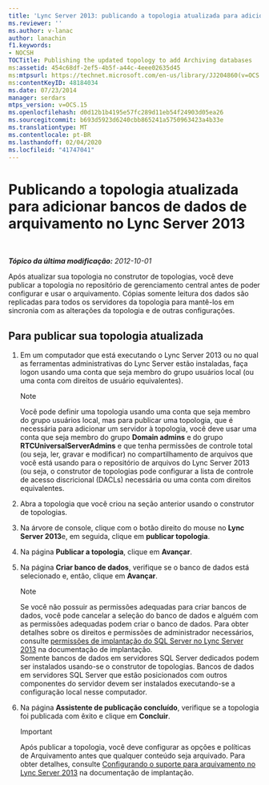 ```yaml
---
title: 'Lync Server 2013: publicando a topologia atualizada para adicionar bancos de dados de arquivamento'
ms.reviewer: ''
ms.author: v-lanac
author: lanachin
f1.keywords:
- NOCSH
TOCTitle: Publishing the updated topology to add Archiving databases
ms:assetid: 454c68df-2ef5-4b5f-a44c-4eee02635d45
ms:mtpsurl: https://technet.microsoft.com/en-us/library/JJ204860(v=OCS.15)
ms:contentKeyID: 48184034
ms.date: 07/23/2014
manager: serdars
mtps_version: v=OCS.15
ms.openlocfilehash: d0d12b1b4195e57fc289d11eb54f24903d05ea26
ms.sourcegitcommit: b693d5923d6240cbb865241a5750963423a4b33e
ms.translationtype: MT
ms.contentlocale: pt-BR
ms.lasthandoff: 02/04/2020
ms.locfileid: "41747041"
---
```

<div data-xmlns="http://www.w3.org/1999/xhtml">

<div class="topic" data-xmlns="http://www.w3.org/1999/xhtml" data-msxsl="urn:schemas-microsoft-com:xslt" data-cs="http://msdn.microsoft.com/en-us/">

<div data-asp="http://msdn2.microsoft.com/asp">

# <a name="publishing-the-updated-topology-to-add-archiving-databases-in-lync-server-2013"></a>Publicando a topologia atualizada para adicionar bancos de dados de arquivamento no Lync Server 2013

</div>

<div id="mainSection">

<div id="mainBody">

<span> </span>

_**Tópico da última modificação:** 2012-10-01_

Após atualizar sua topologia no construtor de topologias, você deve publicar a topologia no repositório de gerenciamento central antes de poder configurar e usar o arquivamento. Cópias somente leitura dos dados são replicadas para todos os servidores da topologia para mantê-los em sincronia com as alterações da topologia e de outras configurações.

<div>

## <a name="to-publish-your-updated-topology"></a>Para publicar sua topologia atualizada

1.  Em um computador que está executando o Lync Server 2013 ou no qual as ferramentas administrativas do Lync Server estão instaladas, faça logon usando uma conta que seja membro do grupo usuários local (ou uma conta com direitos de usuário equivalentes).
    
    <div>
    

    > [!NOTE]  
    > Você pode definir uma topologia usando uma conta que seja membro do grupo usuários local, mas para publicar uma topologia, que é necessária para adicionar um servidor à topologia, você deve usar uma conta que seja membro do grupo <STRONG>Domain admins</STRONG> e do grupo <STRONG>RTCUniversalServerAdmins</STRONG> e que tenha permissões de controle total (ou seja, ler, gravar e modificar) no compartilhamento de arquivos que você está usando para o repositório de arquivos do Lync Server 2013 (ou seja, o construtor de topologias pode configurar a lista de controle de acesso discricional (DACLs) necessária ou uma conta com direitos equivalentes.

    
    </div>

2.  Abra a topologia que você criou na seção anterior usando o construtor de topologias.

3.  Na árvore de console, clique com o botão direito do mouse no **Lync Server 2013**e, em seguida, clique em **publicar topologia**.

4.  Na página **Publicar a topologia**, clique em **Avançar**.

5.  Na página **Criar banco de dados**, verifique se o banco de dados está selecionado e, então, clique em **Avançar**.
    
    <div>
    

    > [!NOTE]  
    > Se você não possuir as permissões adequadas para criar bancos de dados, você pode cancelar a seleção do banco de dados e alguém com as permissões adequadas podem criar o banco de dados. Para obter detalhes sobre os direitos e permissões de administrador necessários, consulte <A href="lync-server-2013-deployment-permissions-for-sql-server.md">permissões de implantação do SQL Server no Lync Server 2013</A> na documentação de implantação.<BR>Somente bancos de dados em servidores SQL Server dedicados podem ser instalados usando-se o construtor de topologias. Bancos de dados em servidores SQL Server que estão posicionados com outros componentes do servidor devem ser instalados executando-se a configuração local nesse computador.

    
    </div>

6.  Na página **Assistente de publicação concluído**, verifique se a topologia foi publicada com êxito e clique em **Concluir**.
    
    <div>
    

    > [!IMPORTANT]  
    > Após publicar a topologia, você deve configurar as opções e políticas de Arquivamento antes que qualquer conteúdo seja arquivado. Para obter detalhes, consulte <A href="lync-server-2013-configuring-support-for-archiving.md">Configurando o suporte para arquivamento no Lync Server 2013</A> na documentação de implantação.

    
    </div>

</div>

</div>

<span> </span>

</div>

</div>

</div>

